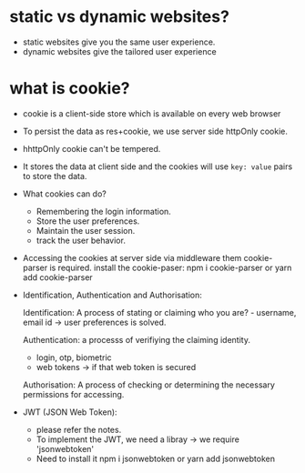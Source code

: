 # static vs dynamic websites?
 - static websites give you the same user experience.
 - dynamic websites give the tailored user experience 

# what is cookie?

  - cookie is a client-side store which is available on every web browser
  - To persist the data as res+cookie, we use server side httpOnly cookie.
  - hhttpOnly cookie can't be tempered.
  - It stores the data at client side and the cookies will use `key: value` pairs to store the data.

  - What cookies can do?
     - Remembering the login information.
     - Store the user preferences.
     - Maintain the user session.
     - track the user behavior.

  - Accessing the cookies at server side via middleware them cookie-parser is required.
    install the cookie-paser: npm i cookie-parser or yarn add cookie-parser

- Identification, Authentication and Authorisation:

    Identification: A process of stating or claiming who you are?
      - username, email id -> user preferences is solved.

    Authentication: a processs of verifiying the claiming identity.
     - login, otp, biometric
     - web tokens -> if that web token is secured

    Authorisation: A process of checking or determining the necessary permissions for accessing.
    

- JWT (JSON Web Token):

   - please refer the notes.
   - To implement the JWT, we need a libray -> we require 'jsonwebtoken'
   - Need to install it npm i jsonwebtoken or yarn add jsonwebtoken